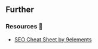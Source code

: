 ## Further

### Resources 🧩

- [SEO Cheat Sheet by 9elements](https://9elements.com/seo-cheat-sheet/)